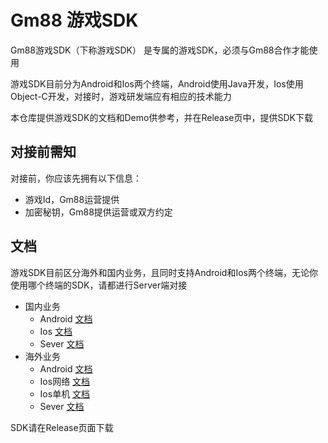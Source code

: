 # Gm88 游戏SDK

Gm88游戏SDK（下称游戏SDK） 是专属的游戏SDK，必须与Gm88合作才能使用

游戏SDK目前分为Android和Ios两个终端，Android使用Java开发，Ios使用Object-C开发，对接时，游戏研发端应有相应的技术能力

本仓库提供游戏SDK的文档和Demo供参考，并在Release页中，提供SDK下载

## 对接前需知

对接前，你应该先拥有以下信息：
- 游戏Id，Gm88运营提供
- 加密秘钥，Gm88提供运营或双方约定

## 文档

游戏SDK目前区分海外和国内业务，且同时支持Android和Ios两个终端，无论你使用哪个终端的SDK，请都进行Server端对接

- 国内业务
    - Android [文档](/Android/Domestic/docs/DOCUMENT.md)
    - Ios [文档](/Ios/Domestic/docs/DOCUMENT.md)
    - Sever [文档](/Server/docs/Domestic/DOCUMENT.md)
- 海外业务
    - Android [文档](/Android/Global/docs/DOCUMENT.md)
    - Ios网络 [文档](/Ios/Global/docs/DOCUMENT.md)
    - Ios单机 [文档](/Ios/Global-StandAlone/docs/DOCUMENT.md)
    - Sever [文档](/Server/docs/Global/DOCUMENT.md)

SDK请在Release页面下载
